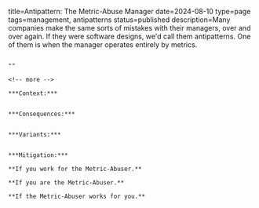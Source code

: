 title=Antipattern: The Metric-Abuse Manager
date=2024-08-10
type=page
tags=management, antipatterns
status=published
description=Many companies make the same sorts of mistakes with their managers, over and over again. If they were software designs, we'd call them antipatterns. One of them is when the manager operates entirely by metrics.
~~~~~~

"" 

<!-- more -->

***Context:*** 


***Consequences:*** 


***Variants:*** 


***Mitigation:*** 

**If you work for the Metric-Abuser.**

**If you are the Metric-Abuser.**

**If the Metric-Abuser works for you.**
